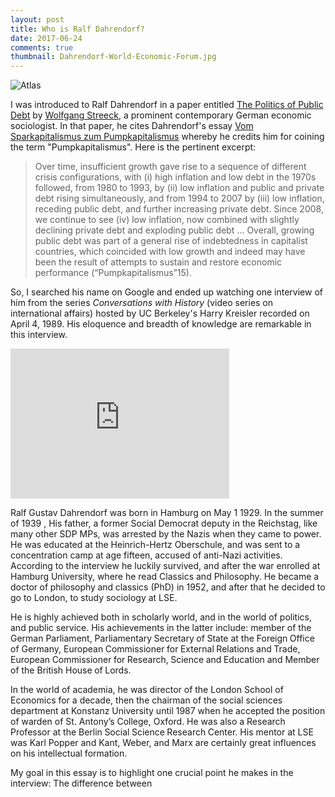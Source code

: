 ```yaml
---
layout: post
title: Who is Ralf Dahrendorf? 
date: 2017-06-24
comments: true
thumbnail: Dahrendorf-World-Economic-Forum.jpg
---
```



<div class="thumbnail">	<img src="{{ site.baseurl }}/images/Dahrendorf-World-Economic-Forum.jpg" alt="Atlas" >	</div>



I was introduced to Ralf Dahrendorf in a paper entitled [The Politics of Public Debt][1] by [Wolfgang Streeck][2], a prominent contemporary 
German economic sociologist. In that paper, he cites Dahrendorf's essay [Vom Sparkapitalismus zum Pumpkapitalismus][3] whereby he credits 
him for coining the term "Pumpkapitalismus". Here is the pertinent excerpt: 

> Over time, insufficient growth gave rise to a sequence of different crisis configurations,
with (i) high inflation and low debt in the 1970s followed, from 1980 to 1993, by (ii) low
inflation and public and private debt rising simultaneously, and from 1994 to 2007 by
(iii) low inflation, receding public debt, and further increasing private debt. Since 2008,
we continue to see (iv) low inflation, now combined with slightly declining private debt
and exploding public debt ... Overall, growing
public debt was part of a general rise of indebtedness in capitalist countries, which
coincided with low growth and indeed may have been the result of attempts to sustain 
and restore economic performance (“Pumpkapitalismus”15). 

So, I searched his name on Google and ended up watching one interview of him from the series _Conversations with History_ 
(video series on international affairs) hosted by UC Berkeley's Harry Kreisler recorded on April 4, 1989. His eloquence and breadth 
of knowledge are remarkable in this interview.  

<iframe width="350" height="240" src="https://www.youtube.com/watch?v=Yj5pVe6hOZo&t=5s" frameborder="0" allowfullscreen></iframe>

Ralf Gustav Dahrendorf was born in Hamburg on May 1 1929. In the summer of 1939 , His father, a former Social Democrat deputy in the Reichstag, like many other SDP MPs, was arrested by the Nazis when they came to power. He was educated at the Heinrich-Hertz Oberschule, 
and was sent to a concentration camp at age fifteen, accused of anti-Nazi activities. According to the interview he luckily survived,
and after the war enrolled at Hamburg University, where he read Classics and Philosophy. He became a doctor of philosophy and classics (PhD) in 1952, and after that he decided to go to London, to study sociology at LSE. 

He is highly achieved both in scholarly world, and in the world of politics, and public service. His achievements in the latter include: member of the German Parliament, Parliamentary Secretary of State at the Foreign Office of Germany, European Commissioner for External Relations and Trade, European Commissioner for Research, Science and Education and Member of the British House of Lords. 


In the world of academia, he was director of the London School of Economics for a decade, then the chairman of the social sciences department at Konstanz University until 1987 when he accepted the position of warden of St. Antony’s College, Oxford. He was also a Research Professor at the Berlin Social Science Research Center. His mentor at LSE was Karl Popper and Kant, Weber, and Marx are certainly great influences on his intellectual formation. 


My goal in this essay is to highlight one crucial point he makes in the interview: The difference between 




[1]: http://www.mpifg.de/pu/mpifg_dp/dp13-7.pdf
[2]: https://wiki2.org/en/Wolfgang_Streeck 
[3]: http://cicero.de/weltb%C3%BChne/vom-sparkapitalismus-zum-pumpkapitalismus/39922
